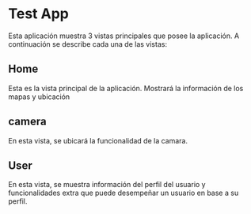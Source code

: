 # Test App

Esta aplicación muestra 3 vistas principales que posee la aplicación. A continuación se describe cada una de las vistas:

## Home
Esta es la vista principal de la aplicación. Mostrará la información de los mapas y ubicación

## camera
En esta vista, se ubicará la funcionalidad de la camara.

## User
En esta vista, se muestra información del perfil del usuario y funcionalidades extra que puede desempeñar un usuario en base a su perfil.